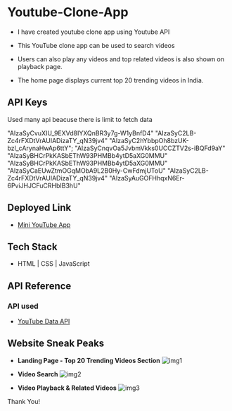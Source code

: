# Youtube-Clone-App
- I have created youtube clone app using Youtube API

- This YouTube clone app can be used to search videos

- Users can also play any videos and top related videos is also shown on playback page. 

- The home page displays current top 20 trending videos in India.

## API Keys
Used many api beacuse there is limit to fetch data

"AIzaSyCvuXIU_9EXVd8IYXQnBR3y7g-W1yBnfD4"
"AIzaSyC2LB-Zc4rFXDtVrAUIADizaTY_qN39jv4"
"AIzaSyC2hYbbpOh8bzUK-bzl_cArynaHwAp6ttY";
"AIzaSyCnqvOa5JvbmVkks0UCCZTV2s-iBQFd9aY"
"AIzaSyBHCrPkKASbEThW93PHMBb4ytD5aXG0MMU"
"AIzaSyBHCrPkKASbEThW93PHMBb4ytD5aXG0MMU"
"AIzaSyCaEUwZtmOGqMObA9L2B0Hy-CwFdmjUToU"
"AIzaSyC2LB-Zc4rFXDtVrAUIADizaTY_qN39jv4"
"AIzaSyAuGOFHhqxN6Er-6PviJHJCFuCRHbIB3hU"

## Deployed Link

- [Mini YouTube App](https://sparkling-melba-6dff47.netlify.app)

## Tech Stack

- HTML | CSS | JavaScript


## API Reference

### API used

- [YouTube Data API](https://developers.google.com/youtube/v3)



## Website Sneak Peaks

- **Landing Page - Top 20 Trending Videos Section**
![img1](https://user-images.githubusercontent.com/36689521/189988182-92233896-011e-42b3-87c7-438da98cf4bd.png)

- **Video Search**
![img2](https://user-images.githubusercontent.com/36689521/189988237-0e3ba999-3461-4550-a866-cf038b2c3012.png)

- **Video Playback & Related Videos**
![img3](https://user-images.githubusercontent.com/36689521/189988325-33fb6e97-37ed-4a46-86e4-d25e08a54ae3.png)

Thank You!


